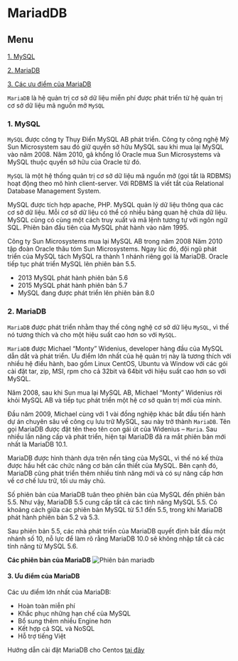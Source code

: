# MariadDB
## Menu
[1. MySQL](#MySQL)

[2. MariaDB](#MariaDB)

[3. Các ưu điểm của MariaDB](#UuDiem)

`MariaDB` là hệ quản trị cơ sở dữ liệu miễn phí được phát triển từ hệ quản trị cơ sở dữ liệu mã nguồn mở `MySQL`

<a name="MySQL"></a>
### 1. MySQL
`MySQL` được công ty Thụy Điển MySQL AB phát triển. Công ty công nghệ Mỹ Sun Microsystem sau đó giữ quyền sở hữu MySQL sau khi mua lại MySQL vào năm 2008. Năm 2010, gã khổng lồ Oracle mua Sun Microsystems và MySQL thuộc quyền sở hữu của Oracle từ đó.

`MySQL` là một hệ thống quản trị cơ sở dữ liệu mã nguồn mở (gọi tắt là RDBMS) hoạt động theo mô hình client-server. Với RDBMS là viết tắt của Relational Database Management System. 

MySQL được tích hợp apache, PHP. MySQL quản lý dữ liệu thông qua các cơ sở dữ liệu. Mỗi cơ sở dữ liệu có thể có nhiều bảng quan hệ chứa dữ liệu. MySQL cũng có cùng một cách truy xuất và mã lệnh tương tự với ngôn ngữ SQL. Phiên bản đầu tiên của MySQL phát hành vào năm 1995. 

Công ty Sun Microsystems mua lại MySQL AB trong năm 2008
Năm 2010 tập đoàn Oracle thâu tóm Sun Microsystems. Ngay lúc đó, đội ngũ phát triển của MySQL tách MySQL ra thành 1 nhánh riêng gọi là MariaDB. Oracle tiếp tục phát triển MySQL lên phiên bản 5.5.
- 2013 MySQL phát hành phiên bản 5.6
- 2015 MySQL phát hành phiên bản 5.7
- MySQL đang được phát triển lên phiên bản 8.0

<a name="MariaDB"></a>
### 2. MariaDB
`MariaDB` được phát triển nhằm thay thế công nghệ cơ sở dữ liệu `MySQL`, vì thế nó tương thích và cho một hiệu suất cao hơn so với `MySQL`.

`MariaDB` được Michael “Monty” Widenius, developer hàng đầu của MySQL dẫn dắt và phát triển. Ưu điểm lớn nhất của hệ quản trị này là tương thích với nhiều hệ điều hành, bao gồm Linux CentOS, Ubuntu và Window với các gói cài đặt tar, zip, MSI, rpm cho cả 32bit và 64bit với hiệu suất cao hơn so với MySQL. 

Năm 2008, sau khi Sun mua lại MySQL AB, Michael “Monty” Widenius rời khỏi MySQL AB và tiếp tục phát triển một hệ cơ sở quản trị mới của mình.

Đầu năm 2009, Michael cùng với 1 vài đồng nghiệp khác bắt đầu tiến hành dự án chuyên sâu về công cụ lưu trữ MySQL, sau này trở thành `MariaDB`. Tên gọi MariaDB được đặt tên theo tên con gái út của Widenius – `Maria`. Sau nhiều lần nâng cấp và phát triển, hiện tại MariaDB đã ra mắt phiên bản mới nhất là MariaDB 10.1.

MariaDB được hình thành dựa trên nền tảng của MySQL, vì thế nó kế thừa được hầu hết các chức năng cơ bản cần thiết của MySQL. Bên cạnh đó, MariaDB cũng phát triển thêm nhiều tính năng mới và có sự nâng cấp hơn về cơ chế lưu trữ, tối ưu máy chủ.

Số phiên bản của MariaDB tuân theo phiên bản của MySQL đến phiên bản 5.5. Như vậy, MariaDB 5.5 cung cấp tất cả các tính năng MySQL 5.5. Có khoảng cách giữa các phiên bản MySQL từ 5.1 đến 5.5, trong khi MariaDB phát hành phiên bản 5.2 và 5.3.

Sau phiên bản 5.5, các nhà phát triển của MariaDB quyết định bắt đầu một nhánh số 10, nỗ lực để làm rõ rằng MariaDB 10.0 sẽ không nhập tất cả các tính năng từ MySQL 5.6.

**Các phiên bản của MariaDB**
![Phiên bản mariadb](https://user-images.githubusercontent.com/84270045/148376864-d75907f7-c045-4803-b21e-d352125147d8.png)


<a name="UuDiem"></a>
#### 3. Ưu điểm của MariaDB
Các ưu điểm lớn nhất của MariaDB:
- Hoàn toàn miễn phí
- Khắc phục những hạn chế của MySQL
- Bổ sung thêm nhiều Engine hơn
- Kết hợp cả SQL và NoSQL
- Hỗ trợ tiếng Việt

Hướng dẫn cài đặt MariaDB cho Centos [tại đây](https://github.com/duydzai888/Tim_hieu_linux/blob/main/MariaDB/Cai_Dat_MariaDB_tren_Centos7.md)
